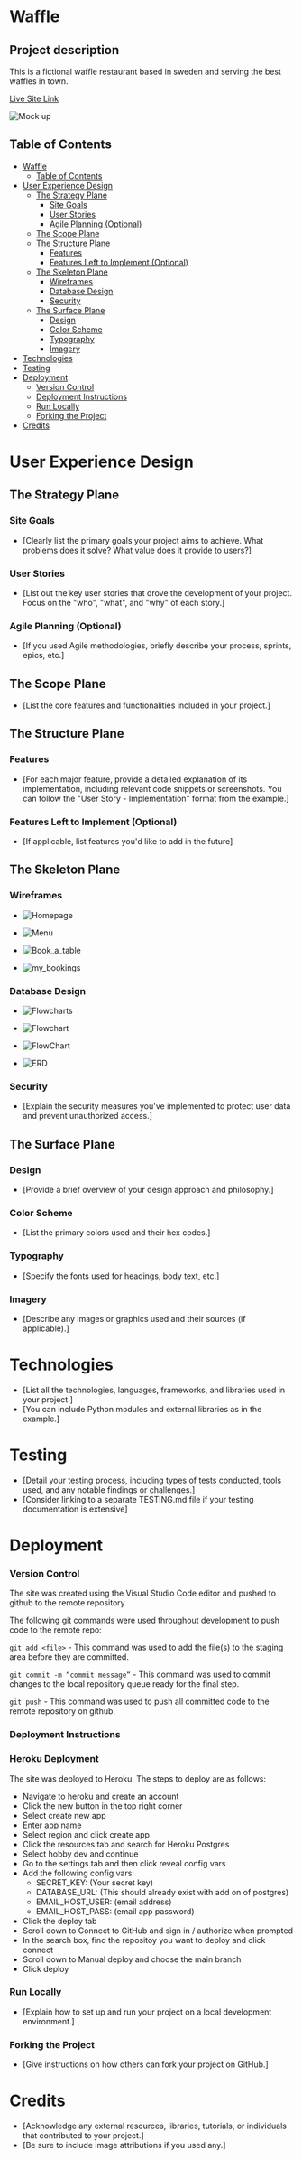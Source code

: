 # Waffle

## Project description

This is a fictional waffle restaurant based in sweden and serving the best waffles in town.

[Live Site Link](https://oscarwaffle-be7490c12beb.herokuapp.com/) 

![Mock up](docs/readme_images/mock_up.png)

## Table of Contents

- [Waffle](#project-name)
  - [Table of Contents](#table-of-contents)
- [User Experience Design](#user-experience-design)
  - [The Strategy Plane](#the-strategy-plane)
    - [Site Goals](#site-goals)
    - [User Stories](#user-stories) 
    - [Agile Planning (Optional)](#agile-planning-optional)
  - [The Scope Plane](#the-scope-plane)
  - [The Structure Plane](#the-structure-plane)
    - [Features](#features)
    - [Features Left to Implement (Optional)](#features-left-to-implement-optional)
  - [The Skeleton Plane](#the-skeleton-plane)
    - [Wireframes](#wireframes)
    - [Database Design](#database-design)
    - [Security](#security)
  - [The Surface Plane](#the-surface-plane)
    - [Design](#design)
    - [Color Scheme](#color-scheme)
    - [Typography](#typography)
    - [Imagery](#imagery)
- [Technologies](#technologies)
- [Testing](#testing)
- [Deployment](#deployment)
  - [Version Control](#version-control)
  - [Deployment Instructions](#deployment-instructions)
  - [Run Locally](#run-locally)
  - [Forking the Project](#forking-the-project)
- [Credits](#credits)


# User Experience Design 

## The Strategy Plane

### Site Goals

* [Clearly list the primary goals your project aims to achieve. What problems does it solve? What value does it provide to users?]

### User Stories

* [List out the key user stories that drove the development of your project. Focus on the "who", "what", and "why" of each story.] 

### Agile Planning (Optional)

* [If you used Agile methodologies, briefly describe your process, sprints, epics, etc.]

## The Scope Plane

* [List the core features and functionalities included in your project.]

## The Structure Plane

### Features

* [For each major feature, provide a detailed explanation of its implementation, including relevant code snippets or screenshots. You can follow the "User Story - Implementation" format from the example.]

### Features Left to Implement (Optional)

* [If applicable, list features you'd like to add in the future]

## The Skeleton Plane

### Wireframes

* ![Homepage](docs/readme_images/wireframe_home.png)

* ![Menu](docs/readme_images/wireframe_menu.png)

* ![Book_a_table](docs/readme_images/wireframe_booking.png)

* ![my_bookings](docs/readme_images/wireframe_my_bookings.png)

### Database Design

* ![Flowcharts](docs/readme_images/flowchart_booking_detail.png)

* ![Flowchart](docs/readme_images/flowchart_make_booking_and_delete_booking.png)

* ![FlowChart](docs/readme_images/flowchart_menu_and_my_bookings.png)
* ![ERD](docs/readme_images/waffle_model_ERD.png)

### Security

* [Explain the security measures you've implemented to protect user data and prevent unauthorized access.]

## The Surface Plane

### Design

* [Provide a brief overview of your design approach and philosophy.]

### Color Scheme

* [List the primary colors used and their hex codes.]

### Typography

* [Specify the fonts used for headings, body text, etc.]

### Imagery

* [Describe any images or graphics used and their sources (if applicable).]

# Technologies

* [List all the technologies, languages, frameworks, and libraries used in your project.]
* [You can include Python modules and external libraries as in the example.]

# Testing

* [Detail your testing process, including types of tests conducted, tools used, and any notable findings or challenges.]
* [Consider linking to a separate TESTING.md file if your testing documentation is extensive] 

# Deployment

### Version Control

The site was created using the Visual Studio Code editor and pushed to github to the remote repository 

The following git commands were used throughout development to push code to the remote repo:

```git add <file>``` - This command was used to add the file(s) to the staging area before they are committed.

```git commit -m “commit message”``` - This command was used to commit changes to the local repository queue ready for the final step.

```git push``` - This command was used to push all committed code to the remote repository on github.


### Deployment Instructions

### Heroku Deployment

The site was deployed to Heroku. The steps to deploy are as follows:

- Navigate to heroku and create an account
- Click the new button in the top right corner
- Select create new app
- Enter app name
- Select region and click create app
- Click the resources tab and search for Heroku Postgres
- Select hobby dev and continue
- Go to the settings tab and then click reveal config vars
- Add the following config vars:
  - SECRET_KEY: (Your secret key)
  - DATABASE_URL: (This should already exist with add on of postgres)
  - EMAIL_HOST_USER: (email address)
  - EMAIL_HOST_PASS: (email app password)
- Click the deploy tab
- Scroll down to Connect to GitHub and sign in / authorize when prompted
- In the search box, find the repositoy you want to deploy and click connect
- Scroll down to Manual deploy and choose the main branch
- Click deploy

### Run Locally

* [Explain how to set up and run your project on a local development environment.]

### Forking the Project

* [Give instructions on how others can fork your project on GitHub.]

# Credits

* [Acknowledge any external resources, libraries, tutorials, or individuals that contributed to your project.] 
* [Be sure to include image attributions if you used any.]
